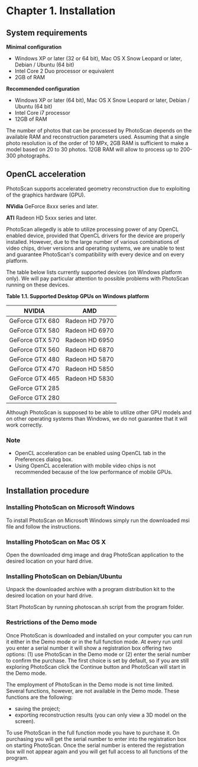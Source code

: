# **Chapter 1. Installation**
## **System requirements**
**Minimal configuration**

+ Windows XP or later (32 or 64 bit), Mac OS X Snow Leopard or later, Debian / Ubuntu (64 bit)
+ Intel Core 2 Duo processor or equivalent
+ 2GB of RAM

**Recommended configuration**

+ Windows XP or later (64 bit), Mac OS X Snow Leopard or later, Debian / Ubuntu (64 bit)
+ Intel Core i7 processor
+ 12GB of RAM

The number of photos that can be processed by PhotoScan depends on the available RAM and reconstruction parameters used. Assuming that a single photo resolution is of the order of 10 MPx, 2GB RAM is sufficient to make a model based on 20 to 30 photos. 12GB RAM will allow to process up to 200-300 photographs.
## **OpenCL acceleration**
PhotoScan supports accelerated geometry reconstruction due to exploiting of the graphics hardware (GPU).

**NVidia**
  GeForce 8xxx series and later.
  
**ATI**
  Radeon HD 5xxx series and later.

PhotoScan allegedly is able to utilize processing power of any OpenCL enabled device, provided that OpenCL drivers for the device are properly installed. However, due to the large number of various combinations of video chips, driver versions and operating systems, we are unable to test and guarantee PhotoScan's compatibility with every device and on every platform.

The table below lists currently supported devices (on Windows platform only). We will pay particular attention to possible problems with PhotoScan running on these devices.

**Table 1.1. Supported Desktop GPUs on Windows platform**

|  NVIDIA  |  AMD |
|  -----   |:----:|
| GeForce GTX 680 |  Radeon HD 7970  |
| GeForce GTX 580 |  Radeon HD 6970  | 
| GeForce GTX 570 |  Radeon HD 6950  |
| GeForce GTX 560 | Radeon HD 6870   |
| GeForce GTX 480 | Radeon HD 5870   |
| GeForce GTX 470 |  Radeon HD 5850  |
| GeForce GTX 465 | Radeon HD 5830   |
| GeForce GTX 285 |    |
| GeForce GTX 280 |    |


Although PhotoScan is supposed to be able to utilize other GPU models and on other operating systems than Windows, we do not guarantee that it will work correctly.
### **Note**
+ OpenCL acceleration can be enabled using OpenCL tab in the Preferences dialog box.
+ Using OpenCL acceleration with mobile video chips is not recommended because of the low performance of mobile GPUs.

## **Installation procedure**

### **Installing PhotoScan on Microsoft Windows**
To install PhotoScan on Microsoft Windows simply run the downloaded msi file and follow the instructions.

### **Installing PhotoScan on Mac OS X**
Open the downloaded dmg image and drag PhotoScan application to the desired location on your hard drive.

### **Installing PhotoScan on Debian/Ubuntu**
Unpack the downloaded archive with a program distribution kit to the desired location on your hard drive.

Start PhotoScan by running photoscan.sh script from the program folder.

### **Restrictions of the Demo mode**
Once PhotoScan is downloaded and installed on your computer you can run it either in the Demo mode or in the full function mode. At every run until you enter a serial number it will show a registration box offering two options: (1) use PhotoScan in the Demo mode or (2) enter the serial number to confirm the purchase. The first choice is set by default, so if you are still exploring PhotoScan click the Continue button and PhotoScan will start in the Demo mode.

The employment of PhotoScan in the Demo mode is not time limited. Several functions, however, are not available in the Demo mode. These functions are the following:

 - saving the project;
 - exporting reconstruction results (you can only view a 3D model on the screen).

To use PhotoScan in the full function mode you have to purchase it. On purchasing you will get the serial number to enter into the registration box on starting PhotoScan. Once the serial number is entered the registration box will not appear again and you will get full access to all functions of the program.
